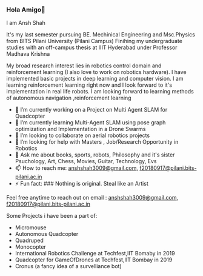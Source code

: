 ### Hola Amigo👋

I am Ansh Shah

It's my last semester pursuing BE. Mechinical Engineering and Msc.Physics from BITS Pilani University (Pilani Campus)
Finihing my undergraduate studies with an off-campus thesis at IIIT Hyderabad under Professor Madhava Krishna

My broad research interest lies in robotics control domain and reinforcement learning (I also love to work on robotics hardware). I have implemented basic projects in deep learning and computer vision. I am learning reinforcement learning right now and I look forward to it's implementation in real life robots. I am looking forward to learning methods of autonomous navigation ,reinforcement learning

- 🔭 I’m currently working on a Project on Multi Agent SLAM for Quadcopter
- 🌱 I’m currently learning Multi-Agent SLAM using pose graph optimization and Implementation in a Drone Swarms
- 👯 I’m looking to collaborate on aerial robotics projects
- 🤔 I’m looking for help with Masters , Job/Research Opportunity in Robotics
- 💬 Ask me about books, sports, robots, Philosophy and it's sister Psuchology, Art, Chess, Movies, Guitar, Technology, Evs
- 📫 How to reach me: anshshah3009@gmail.com, f20180917@pilani.bits-pilani.ac.in
- ⚡ Fun fact: ### Nothing is original. Steal like an Artist

Feel free anytime to reach out on email : anshshah3009@gmail.com, f20180917@pilani.bits-pilani.ac.in

Some Projects i have been a part of:
- Micromouse
- Autonomous Quadcopter
- Quadruped
- Monocopter
- International Robotics Challenge at Techfest,IIT Bomaby in 2019
- Quadcopter for GameOfDrones at Techfest,IIT Bombay in 2019
- Cronus (a fancy idea of a survelliance bot)
